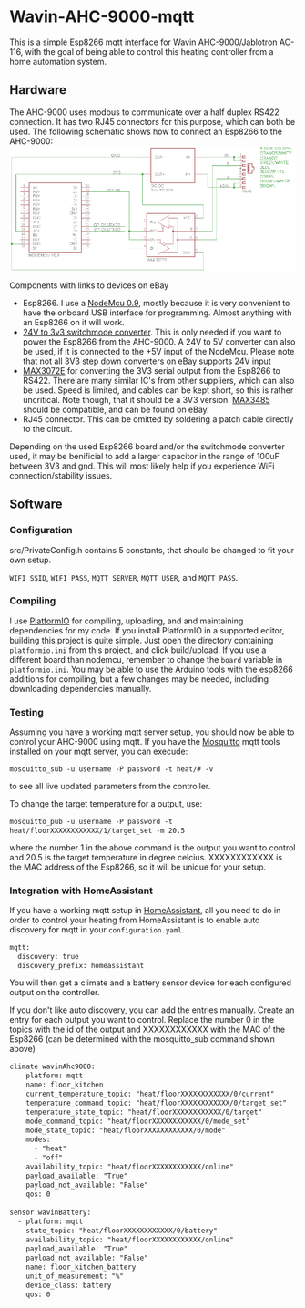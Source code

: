 # Wavin-AHC-9000-mqtt
This is a simple Esp8266 mqtt interface for Wavin AHC-9000/Jablotron AC-116, with the goal of being able to control this heating controller from a home automation system.

## Hardware
The AHC-9000 uses modbus to communicate over a half duplex RS422 connection. It has two RJ45 connectors for this purpose, which can both be used. 
The following schematic shows how to connect an Esp8266 to the AHC-9000:
![Schematic](./electronics/schematic.png)

Components with links to devices on eBay
* Esp8266. I use a [NodeMcu 0.9](https://www.ebay.com/itm/NEW-Version-NodeMcu-Lua-ESP8266-CH340-WIFI-Internet-Development-Board-Module/311413475392?epid=502141093&hash=item4881b08840:g:-IEAAOSw-YVXldDM), mostly because it is very convenient to have the onboard USB interface for programming. Almost anything with an Esp8266 on it will work.
* [24V to 3v3 switchmode converter](https://www.ebay.com/itm/DC-Buck-24V-12V-9V-to-3-3V-3A-Step-Down-Converter-Voltage-Regulator-Power-Module/173494900654?hash=item28651a17ae:g:688AAOSwL1hbgY62). This is only needed if you want to power the Esp8266 from the AHC-9000. A 24V to 5V converter can also be used, if it is connected to the +5V input of the NodeMcu. Please note that not all 3V3 step down converters on eBay supports 24V input
* [MAX3072E](https://www.maximintegrated.com/en/products/interface/transceivers/MAX3072E.html) for converting the 3V3 serial output from the Esp8266 to RS422. There are many similar IC's from other suppliers, which can also be used. Speed is limited, and cables can be kept short, so this is rather uncritical. Note though, that it should be a 3V3 version. [MAX3485](https://www.ebay.com/itm/5pcs-MAX3485CPA-DIP-DIP-8-MAX3485-3-3V-Powered-Transceiver-new/400985402735?hash=item5d5c97ad6f:g:WS4AAOSwGvhT43se) should be compatible, and can be found on eBay.
* RJ45 connector. This can be omitted by soldering a patch cable directly to the circuit.

Depending on the used Esp8266 board and/or the switchmode converter used, it may be benificial to add a larger capacitor in the range of 100uF between 3V3 and gnd.  This will most likely help if you experience WiFi connection/stability issues.

## Software

### Configuration
src/PrivateConfig.h contains 5 constants, that should be changed to fit your own setup.

`WIFI_SSID`, `WIFI_PASS`, `MQTT_SERVER`, `MQTT_USER`, and `MQTT_PASS`.

### Compiling
I use [PlatformIO](https://platformio.org/) for compiling, uploading, and and maintaining dependencies for my code. If you install PlatformIO in a supported editor, building this project is quite simple. Just open the directory containing `platformio.ini` from this project, and click build/upload. If you use a different board than nodemcu, remember to change the `board` variable in `platformio.ini`.
You may be able to use the Arduino tools with the esp8266 additions for compiling, but a few changes may be needed, including downloading dependencies manually.

### Testing
Assuming you have a working mqtt server setup, you should now be able to control your AHC-9000 using mqtt. If you have the [Mosquitto](https://mosquitto.org/) mqtt tools installed on your mqtt server, you can execude:
```
mosquitto_sub -u username -P password -t heat/# -v
```
to see all live updated parameters from the controller.

To change the target temperature for a output, use:
```
mosquitto_pub -u username -P password -t heat/floorXXXXXXXXXXXX/1/target_set -m 20.5
```
where the number 1 in the above command is the output you want to control and 20.5 is the target temperature in degree celcius. XXXXXXXXXXXX is the MAC address of the Esp8266, so it will be unique for your setup.

### Integration with HomeAssistant
If you have a working mqtt setup in [HomeAssistant](https://home-assistant.io/), all you need to do in order to control your heating from HomeAssistant is to enable auto discovery for mqtt in your `configuration.yaml`.
```
mqtt:
  discovery: true
  discovery_prefix: homeassistant
```
You will then get a climate and a battery sensor device for each configured output on the controller.

If you don't like auto discovery, you can add the entries manually. Create an entry for each output you want to control. Replace the number 0 in the topics with the id of the output and XXXXXXXXXXXX with the MAC of the Esp8266 (can be determined with the mosquitto_sub command shown above)
```
climate wavinAhc9000:
  - platform: mqtt
    name: floor_kitchen
    current_temperature_topic: "heat/floorXXXXXXXXXXXX/0/current"
    temperature_command_topic: "heat/floorXXXXXXXXXXXX/0/target_set"
    temperature_state_topic: "heat/floorXXXXXXXXXXXX/0/target"
    mode_command_topic: "heat/floorXXXXXXXXXXXX/0/mode_set"
    mode_state_topic: "heat/floorXXXXXXXXXXXX/0/mode"
    modes:
      - "heat"
      - "off"
    availability_topic: "heat/floorXXXXXXXXXXXX/online"
    payload_available: "True"
    payload_not_available: "False"
    qos: 0

sensor wavinBattery:
  - platform: mqtt
    state_topic: "heat/floorXXXXXXXXXXXX/0/battery"
    availability_topic: "heat/floorXXXXXXXXXXXX/online"
    payload_available: "True"
    payload_not_available: "False"
    name: floor_kitchen_battery
    unit_of_measurement: "%"
    device_class: battery
    qos: 0
```
